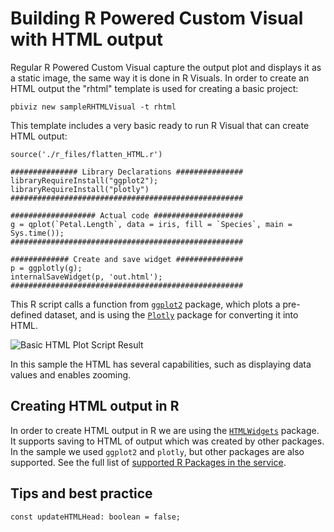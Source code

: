 # Building R Powered Custom Visual with HTML output
Regular R Powered Custom Visual capture the output plot and displays it as a static image, the same way it is done in R Visuals.
In order to create an HTML output the "rhtml" template is used for creating a basic project:

```
pbiviz new sampleRHTMLVisual -t rhtml
```
This template includes a very basic ready to run R Visual that can create HTML output:

```
source('./r_files/flatten_HTML.r')

############### Library Declarations ###############
libraryRequireInstall("ggplot2");
libraryRequireInstall("plotly")
####################################################

################### Actual code ####################
g = qplot(`Petal.Length`, data = iris, fill = `Species`, main = Sys.time());
####################################################

############# Create and save widget ###############
p = ggplotly(g);
internalSaveWidget(p, 'out.html');
####################################################
```

This R script calls a function from [`ggplot2`](http://ggplot2.org/) package, which plots a pre-defined dataset, and is using the [`Plotly`](https://plot.ly/) package for converting it into HTML.

![Basic HTML Plot Script Result](images/BasicHTMLPlot.png)

In this sample the HTML has several capabilities, such as displaying data values and enables zooming.

## Creating HTML output in R
In order to create HTML output in R we are using the [`HTMLWidgets`](http://www.htmlwidgets.org/) package. It supports saving to HTML of output which was created by other packages. In the sample we used `ggplot2` and `plotly`, but other packages are also supported. See the full list of [supported R Packages in the service](https://powerbi.microsoft.com/en-us/documentation/powerbi-service-r-packages-support/).


## Tips and best practice

```
const updateHTMLHead: boolean = false;
```
